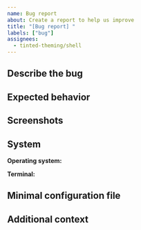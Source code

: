 ```yaml
---
name: Bug report
about: Create a report to help us improve
title: "[Bug report] "
labels: ["bug"]
assignees: 
  - tinted-theming/shell
---
```


## Describe the bug

<!-- A clear and concise description of what the bug is. -->

## Expected behavior

<!-- A clear and concise description of what you expected to happen. -->

## Screenshots

<!-- If applicable, add screenshots to help explain your problem. -->

## **System**

**Operating system:**

**Terminal:**

## Minimal configuration file

<!-- Add a minimal configuration file to dramatically increase your
chances of receiving help from a maintainer. -->

## Additional context

<!-- Add any other context about the problem here. -->
